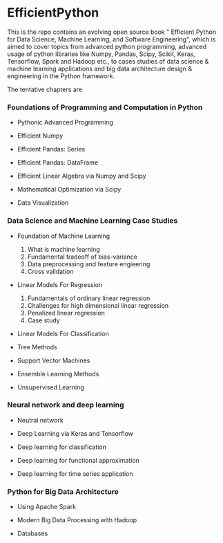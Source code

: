 ﻿# EfficientPython
This is the repo contains an evolving open source book " Efficient Python for Data Science, Machine Learning, and Software Engineering", which is aimed to cover topics from advanced python programming, advanced usage of python libraries like Numpy, Pandas, Scipy, Scikit, Keras, Tensorflow, Spark and Hadoop etc., to cases studies of data science & machine learning applications and big data architecture design & engineering in the Python framework.

The tentative chapters are
### Foundations of Programming and Computation in Python

* Pythonic Advanced Programming

* Efficient Numpy

* Efficient Pandas: Series

* Efficient Pandas: DataFrame

* Efficient Linear Algebra via Numpy and Scipy

* Mathematical Optimization via Scipy

* Data Visualization

### Data Science and Machine Learning Case Studies
* Foundation of Machine Learning
    1. What is machine learning
    2. Fundamental tradeoff of bias-variance
    3. Data preprocessing and feature engieering
    4. Cross validation

* Linear Models For Regression
    1. Fundamentals of ordinary linear regression
    2. Challenges for high dimensional linear regression
    3. Penalized linear regression
    4. Case study

* Linear Models For Classification

* Tree Methods

* Support Vector Machines

* Ensemble Learning Methods 

* Unsupervised Learning

### Neural network and deep learning
* Neutral network

* Deep Learning via Keras and Tensorflow

* Deep learning for classification

* Deep learning for functional approximation

* Deep learning for time series application

### Python for Big Data Architecture

* Using Apache Spark

* Modern Big Data Processing with Hadoop

* Databases

